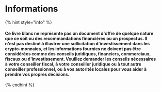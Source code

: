 # Informations

{% hint style="info" %}
#### Ce livre blanc ne représente pas un document d'offre de quelque nature que ce soit ou des recommandations financières ou un prospectus. Il n'est pas destiné à illustrer une sollicitation d'investissement dans les crypto-monnaies, et les informations fournies ne doivent pas être considérées comme des conseils juridiques, financiers, commerciaux, fiscaux ou d'investissement. Veuillez demander les conseils nécessaires à votre conseiller fiscal, à votre conseiller juridique ou à tout autre conseiller professionnel, ou à vos autorités locales pour vous aider à prendre vos propres décisions.
{% endhint %}
